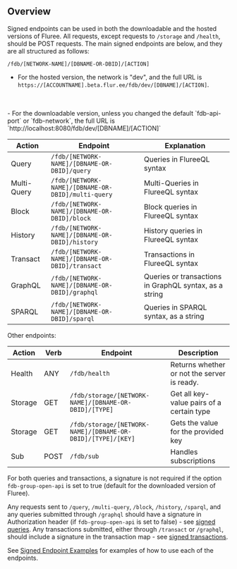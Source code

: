 ## Overview

Signed endpoints can be used in both the downloadable and the hosted versions of Fluree. All requests, except requests to `/storage` and `/health`, should be POST requests. The main signed endpoints are below, and they are all structured as follows:

`/fdb/[NETWORK-NAME]/[DBNAME-OR-DBID]/[ACTION]`

- For the hosted version, the network is "dev", and the full URL is `https://[ACCOUNTNAME].beta.flur.ee/fdb/dev/[DBNAME]/[ACTION]`.
<br/>
<br/>
- For the downloadable version, unless you changed the default `fdb-api-port` or `fdb-network`, the full URL is `http://localhost:8080/fdb/dev/[DBNAME]/[ACTION]`

Action | Endpoint | Explanation 
-- | -- | --
Query | `/fdb/[NETWORK-NAME]/[DBNAME-OR-DBID]/query` | Queries in FlureeQL syntax
Multi-Query | `/fdb/[NETWORK-NAME]/[DBNAME-OR-DBID]/multi-query` | Multi-Queries in FlureeQL syntax
Block | `/fdb/[NETWORK-NAME]/[DBNAME-OR-DBID]/block` | Block queries in FlureeQL syntax
History |  `/fdb/[NETWORK-NAME]/[DBNAME-OR-DBID]/history`| History queries in FlureeQL syntax
Transact | `/fdb/[NETWORK-NAME]/[DBNAME-OR-DBID]/transact` | Transactions in FlureeQL syntax
GraphQL | `/fdb/[NETWORK-NAME]/[DBNAME-OR-DBID]/graphql` | Queries or transactions in GraphQL syntax, as a string
SPARQL | `/fdb/[NETWORK-NAME]/[DBNAME-OR-DBID]/sparql` | Queries in SPARQL syntax, as a string

Other endpoints:

Action | Verb | Endpoint | Description
-- | -- | -- | --
Health | ANY | `/fdb/health` | Returns whether or not the server is ready. 
Storage | GET | `/fdb/storage/[NETWORK-NAME]/[DBNAME-OR-DBID]/[TYPE]` | Get all key-value pairs of a certain type
Storage | GET | `/fdb/storage/[NETWORK-NAME]/[DBNAME-OR-DBID]/[TYPE]/[KEY]` | Gets the value for the provided key
Sub | POST | `/fdb/sub` | Handles subscriptions


For both queries and transactions, a signature is not required if the option `fdb-group-open-api` is set to true (default for the downloaded version of Fluree). 

Any requests sent to `/query`, `/multi-query`, `/block`, `/history`, `/sparql`, and any queries submitted through `/graphql` should have a signature in Authorization header (if `fdb-group-open-api` is set to false) - see [signed queries](/docs/identity/signatures#signed-queries). Any transactions submitted, either through `/transact` or `/graphql`, should include a signature in the transaction map - see [signed transactions](/docs/identity/signatures#signed-transactions).

See [Signed Endpoint Examples](/api/signed-endpoints/signed-examples) for examples of how to use each of the endpoints.